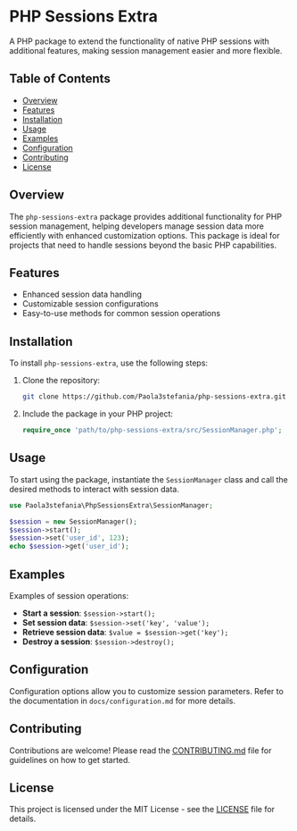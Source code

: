 
# PHP Sessions Extra

A PHP package to extend the functionality of native PHP sessions with additional features, making session management easier and more flexible.

## Table of Contents

- [Overview](#overview)
- [Features](#features)
- [Installation](#installation)
- [Usage](#usage)
- [Examples](#examples)
- [Configuration](#configuration)
- [Contributing](#contributing)
- [License](#license)

## Overview

The `php-sessions-extra` package provides additional functionality for PHP session management, helping developers manage session data more efficiently with enhanced customization options. This package is ideal for projects that need to handle sessions beyond the basic PHP capabilities.

## Features

- Enhanced session data handling
- Customizable session configurations
- Easy-to-use methods for common session operations

## Installation

To install `php-sessions-extra`, use the following steps:

1. Clone the repository:

   ```bash
   git clone https://github.com/Paola3stefania/php-sessions-extra.git
   ```

2. Include the package in your PHP project:

   ```php
   require_once 'path/to/php-sessions-extra/src/SessionManager.php';
   ```

## Usage

To start using the package, instantiate the `SessionManager` class and call the desired methods to interact with session data.

```php
use Paola3stefania\PhpSessionsExtra\SessionManager;

$session = new SessionManager();
$session->start();
$session->set('user_id', 123);
echo $session->get('user_id');
```

## Examples

Examples of session operations:

- **Start a session**: `$session->start();`
- **Set session data**: `$session->set('key', 'value');`
- **Retrieve session data**: `$value = $session->get('key');`
- **Destroy a session**: `$session->destroy();`

## Configuration

Configuration options allow you to customize session parameters. Refer to the documentation in `docs/configuration.md` for more details.

## Contributing

Contributions are welcome! Please read the [CONTRIBUTING.md](CONTRIBUTING.md) file for guidelines on how to get started.

## License

This project is licensed under the MIT License - see the [LICENSE](LICENSE) file for details.

